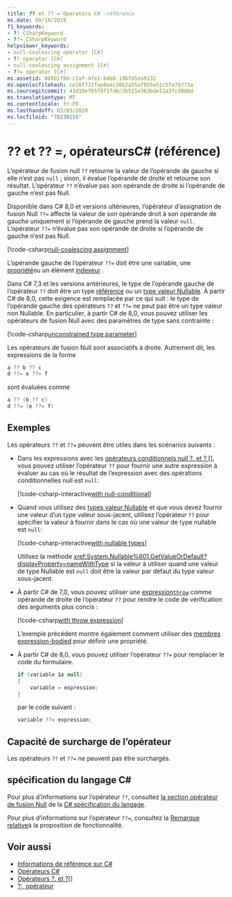 ```yaml
---
title: ?? et ?? = Operators C# -référence
ms.date: 09/10/2019
f1_keywords:
- ??_CSharpKeyword
- ??=_CSharpKeyword
helpviewer_keywords:
- null-coalescing operator [C#]
- ?? operator [C#]
- null-coalescing assignment [C#]
- ??= operator [C#]
ms.assetid: 088b1f0d-c1af-4fe1-b4b8-196fd5ea9132
ms.openlocfilehash: ce16f732fae0eec38b2a55af055e51c5fe70773a
ms.sourcegitcommit: 43d10ef65f0f1fd6c3b515e363bde11a3fcd8d6d
ms.translationtype: MT
ms.contentlocale: fr-FR
ms.lasthandoff: 03/03/2020
ms.locfileid: "78239155"
---
```

# <a name="-and--operators-c-reference"></a>?? et ?? =, opérateursC# (référence)

L’opérateur de fusion null `??` retourne la valeur de l’opérande de gauche si elle n’est pas `null` ; sinon, il évalue l’opérande de droite et retourne son résultat. L’opérateur `??` n’évalue pas son opérande de droite si l’opérande de gauche n’est pas Null.

Disponible dans C# 8,0 et versions ultérieures, l’opérateur d’assignation de fusion Null `??=` affecte la valeur de son opérande droit à son opérande de gauche uniquement si l’opérande de gauche prend la valeur `null`. L’opérateur `??=` n’évalue pas son opérande de droite si l’opérande de gauche n’est pas Null.

[!code-csharp[null-coalescing assignment](~/samples/snippets/csharp/language-reference/operators/NullCoalescingOperator.cs#Assignment)]

L’opérande gauche de l’opérateur `??=` doit être une variable, une [propriété](../../programming-guide/classes-and-structs/properties.md)ou un élément [indexeur](../../programming-guide/indexers/index.md) .

Dans C# 7,3 et les versions antérieures, le type de l’opérande gauche de l’opérateur `??` doit être un type [référence](../keywords/reference-types.md) ou un [type valeur Nullable](../builtin-types/nullable-value-types.md). À partir C# de 8,0, cette exigence est remplacée par ce qui suit : le type de l’opérande gauche des opérateurs `??` et `??=` ne peut pas être un type valeur non Nullable. En particulier, à partir C# de 8,0, vous pouvez utiliser les opérateurs de fusion Null avec des paramètres de type sans contrainte :

[!code-csharp[unconstrained type parameter](~/samples/snippets/csharp/language-reference/operators/NullCoalescingOperator.cs#UnconstrainedType)]

Les opérateurs de fusion Null sont associatifs à droite. Autrement dit, les expressions de la forme

```csharp
a ?? b ?? c
d ??= e ??= f
```

sont évaluées comme

```csharp
a ?? (b ?? c)
d ??= (e ??= f)
```

## <a name="examples"></a>Exemples

Les opérateurs `??` et `??=` peuvent être utiles dans les scénarios suivants :

- Dans les expressions avec les [opérateurs conditionnels null ?. et ? []](member-access-operators.md#null-conditional-operators--and-), vous pouvez utiliser l’opérateur `??` pour fournir une autre expression à évaluer au cas où le résultat de l’expression avec des opérations conditionnelles null est `null`:

  [!code-csharp-interactive[with null-conditional](~/samples/snippets/csharp/language-reference/operators/NullCoalescingOperator.cs#WithNullConditional)]

- Quand vous utilisez des [types valeur Nullable](../builtin-types/nullable-value-types.md) et que vous devez fournir une valeur d’un type valeur sous-jacent, utilisez l’opérateur `??` pour spécifier la valeur à fournir dans le cas où une valeur de type nullable est `null`:

  [!code-csharp-interactive[with nullable types](~/samples/snippets/csharp/language-reference/operators/NullCoalescingOperator.cs#WithNullableTypes)]

  Utilisez la méthode <xref:System.Nullable%601.GetValueOrDefault?displayProperty=nameWithType> si la valeur à utiliser quand une valeur de type Nullable est `null` doit être la valeur par défaut du type valeur sous-jacent.

- À partir C# de 7,0, vous pouvez utiliser une [expression`throw`](../keywords/throw.md#the-throw-expression) comme opérande de droite de l’opérateur `??` pour rendre le code de vérification des arguments plus concis :

  [!code-csharp[with throw expression](~/samples/snippets/csharp/language-reference/operators/NullCoalescingOperator.cs#WithThrowExpression)]

  L’exemple précédent montre également comment utiliser des [membres expression-bodied](../../programming-guide/statements-expressions-operators/expression-bodied-members.md) pour définir une propriété.

- À partir C# de 8,0, vous pouvez utiliser l’opérateur `??=` pour remplacer le code du formulaire.

  ```csharp
  if (variable is null)
  {
      variable = expression;
  }
  ```

  par le code suivant :

  ```csharp
  variable ??= expression;
  ```

## <a name="operator-overloadability"></a>Capacité de surcharge de l’opérateur

Les opérateurs `??` et `??=` ne peuvent pas être surchargés.

## <a name="c-language-specification"></a>spécification du langage C#

Pour plus d’informations sur l’opérateur `??`, consultez [la section opérateur de fusion Null](~/_csharplang/spec/expressions.md#the-null-coalescing-operator) de la [ C# spécification du langage](~/_csharplang/spec/introduction.md).

Pour plus d’informations sur l’opérateur `??=`, consultez la [Remarque relative](~/_csharplang/proposals/csharp-8.0/null-coalescing-assignment.md)à la proposition de fonctionnalité.

## <a name="see-also"></a>Voir aussi

- [Informations de référence sur C#](../index.md)
- [Opérateurs C#](index.md)
- [Opérateurs ?. et ?[]](member-access-operators.md#null-conditional-operators--and-)
- [?:, opérateur](conditional-operator.md)
